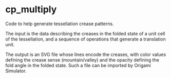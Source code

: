 # cp_multiply

Code to help generate tessellation crease patterns.

The input is the data describing the creases in the folded state of a unit cell of the tessellation, and a sequence of operations that generate a translation unit.

The output is an SVG file whose lines encode the creases, with color values defining the crease sense (mountain/valley) and the opacity defining the fold angle in the folded state. Such a file can be imported by Origami Simulator.
